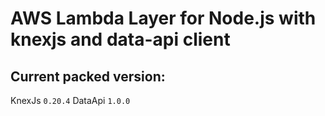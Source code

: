 # AWS Lambda Layer for Node.js with knexjs and data-api client

## Current packed version:

KnexJs `0.20.4`
DataApi `1.0.0`
